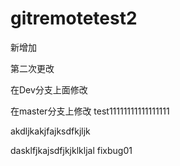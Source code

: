 # gitremotetest2
新增加

第二次更改

在Dev分支上面修改

在master分支上修改
test11111111111111111

akdljkakjfajksdfkjljk


dasklfjkajsdfjkjklkljal
fixbug01
